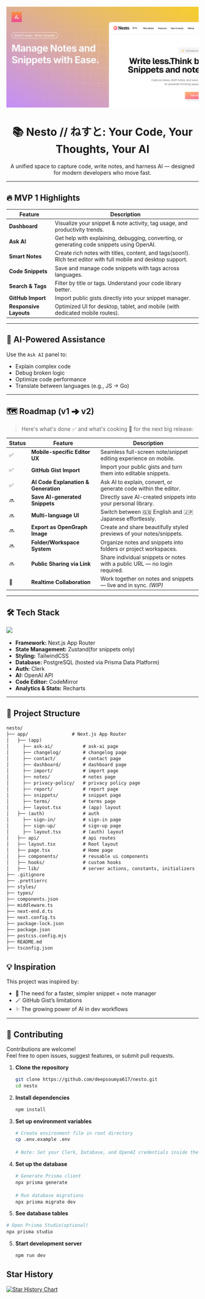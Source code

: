 <!-- Header / Logo -->
<p align="center">
  <img src="./public/showcase.png" alt="Logo" />
</p>

<h1 align="center">📚 Nesto // ねすと: Your Code, Your Thoughts, Your AI</h1>

<p align="center">
  A unified space to capture code, write notes, and harness AI — designed for modern developers who move fast.
</p>

<!-- <p align="center">
  <a href="https://nestoai.vercel.app">🌐 Live Demo</a> •
  <a href="#mvp-1-highlights">✨ Features</a> •
  <a href="#roadmap-v1-➜-v2">🗺 Roadmap</a> •
  <a href="#tech-stack">🛠 Tech Stack</a>
</p> -->

---

## 🔥 MVP 1 Highlights

| Feature                | Description                                                                                                     |
| ---------------------- | --------------------------------------------------------------------------------------------------------------- |
| **Dashboard**          | Visualize your snippet & note activity, tag usage, and productivity trends.                                     |
| **Ask AI**             | Get help with explaining, debugging, converting, or generating code snippets using OpenAI.                      |
| **Smart Notes**        | Create rich notes with titles, content, and tags(soon!). RIch text editor with full mobile and desktop support. |
| **Code Snippets**      | Save and manage code snippets with tags across languages.                                                       |
| **Search & Tags**      | Filter by title or tags. Understand your code library better.                                                   |
| **GitHub Import**      | Import public gists directly into your snippet manager.                                                         |
| **Responsive Layouts** | Optimized UI for desktop, tablet, and mobile (with dedicated mobile routes).                                    |

---

## 🧠 AI-Powered Assistance

Use the `Ask AI` panel to:

- Explain complex code
- Debug broken logic
- Optimize code performance
- Translate between languages (e.g., JS → Go)

---

## 🗺 Roadmap (v1 ➜ v2)

> Here's what's done ✅ and what's cooking 🍳 for the next big release:

| Status | Feature                              | Description                                                               |
| ------ | ------------------------------------ | ------------------------------------------------------------------------- |
| ✅     | **Mobile-specific Editor UX**        | Seamless full-screen note/snippet editing experience on mobile.           |
| ✅     | **GitHub Gist Import**               | Import your public gists and turn them into editable snippets.            |
| ✅     | **AI Code Explanation & Generation** | Ask AI to explain, convert, or generate code within the editor.           |
| 🔜     | **Save AI-generated Snippets**       | Directly save AI-created snippets into your personal library.             |
| 🔜     | **Multi-language UI**                | Switch between 🇬🇧 English and 🇯🇵 Japanese effortlessly.                   |
| 🔜     | **Export as OpenGraph Image**        | Create and share beautifully styled previews of your notes/snippets.      |
| 🔜     | **Folder/Workspace System**          | Organize notes and snippets into folders or project workspaces.           |
| 🔜     | **Public Sharing via Link**          | Share individual snippets or notes with a public URL — no login required. |
| 🧪     | **Realtime Collaboration**           | Work together on notes and snippets — live and in sync. _(WIP)_           |

---

## 🛠 Tech Stack

<p align="left">
  <img src="https://skillicons.dev/icons?i=nextjs,react,tailwind,typescript,prisma,postgresql,vercel,openai" />
</p>

- **Framework:** Next.js App Router
- **State Management:** Zustand(for snippets only)
- **Styling:** TailwindCSS
- **Database:** PostgreSQL (hosted via Prisma Data Platform)
- **Auth:** Clerk
- **AI:** OpenAI API
- **Code Editor:** CodeMirror
- **Analytics & Stats:** Recharts

---

## 📁 Project Structure

```
nesto/
├── app/                # Next.js App Router
│   ├── (app)
│     ├── ask-ai/           # ask-ai page
│     ├── changelog/        # changelog page
│     ├── contact/          # contact page
│     ├── dashboard/        # dashboard page
│     ├── import/           # import page
│     ├── notes/            # notes page
│     ├── privacy-policy/   # privacy policy page
│     ├── report/           # report page
│     ├── snippets/         # snippet page
│     ├── terms/            # terms page
│     ├── layout.tsx        # (app) layout
│   ├── (auth)              # auth
│     ├── sign-in/          # sign-in page
│     ├── sign-up/          # sign-up page
│     ├── layout.tsx        # (auth) layout
│   ├── api/                # api routes
│   ├── layout.tsx          # Root layout
│   ├── page.tsx            # Home page
│   ├── components/         # reusable ui components
│   ├── hooks/              # custom hooks
│   ├── lib/                # server actions, constants, initializers
├── .gitignore
├── .prettierrc
├── styles/
├── types/
├── components.json
├── middleware.ts
├── next-end.d.ts
├── next.config.ts
├── package-lock.json
├── package.json
├── postcss.config.mjs
├── README.md
├── tsconfig.json
```

## 💡 Inspiration

This project was inspired by:

- 🧠 The need for a faster, simpler snippet + note manager
- 🪄 GitHub Gist’s limitations
- ✨ The growing power of AI in dev workflows

---

## 🤝 Contributing

Contributions are welcome!  
Feel free to open issues, suggest features, or submit pull requests.

1. **Clone the repository**

   ```bash
   git clone https://github.com/deepsoumya617/nesto.git
   cd nesto
   ```

2. **Install dependencies**

   ```bash
   npm install
   ```

3. **Set up environment variables**

   ```bash
   # Create environment file in root directory
   cp .env.example .env

   # Note: Set your Clerk, Database, and OpenAI credentials inside the .env file. You can find the required fields in .env.example.
   ```

4. **Set up the database**

   ```bash
   # Generate Prisma client
   npx prisma generate

   # Run database migrations
   npx prisma migrate dev
   ```

5. **See database tables**

  ```bash
  # Open Prisma Studio(optional)
  npx prisma studio
  ```

5. **Start development server**
   ```bash
   npm run dev
   ```

## Star History

<a href="https://www.star-history.com/#deepsoumya617/nesto&Date">
 <picture>
   <source media="(prefers-color-scheme: dark)" srcset="https://api.star-history.com/svg?repos=deepsoumya617/nesto&type=Date&theme=dark" />
   <source media="(prefers-color-scheme: light)" srcset="https://api.star-history.com/svg?repos=deepsoumya617/nesto&type=Date" />
   <img alt="Star History Chart" src="https://api.star-history.com/svg?repos=deepsoumya617/nesto&type=Date" />
 </picture>
</a>
